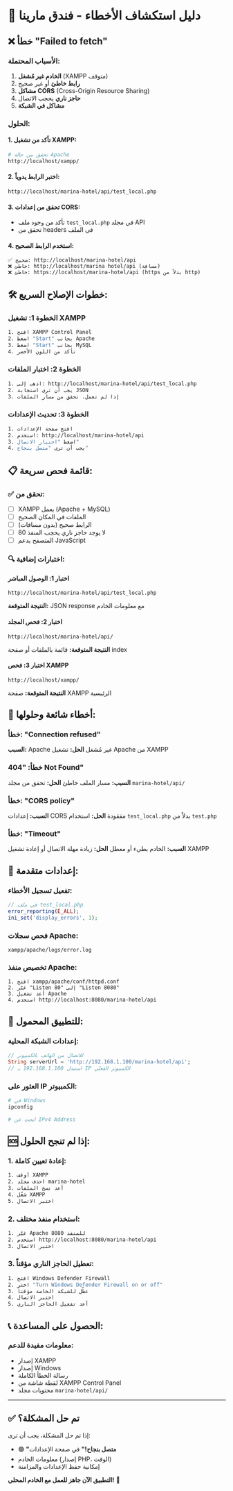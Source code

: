 # 🔧 دليل استكشاف الأخطاء - فندق مارينا

## ❌ **خطأ "Failed to fetch"**

### الأسباب المحتملة:
1. **الخادم غير مُشغل** (XAMPP متوقف)
2. **رابط خاطئ** أو غير صحيح
3. **مشاكل CORS** (Cross-Origin Resource Sharing)
4. **حاجز ناري** يحجب الاتصال
5. **مشاكل في الشبكة**

### الحلول:

#### 1. **تأكد من تشغيل XAMPP:**
```bash
# تحقق من حالة Apache
http://localhost/xampp/
```

#### 2. **اختبر الرابط يدوياً:**
```
http://localhost/marina-hotel/api/test_local.php
```

#### 3. **تحقق من إعدادات CORS:**
- تأكد من وجود ملف `test_local.php` في مجلد API
- تحقق من headers في الملف

#### 4. **استخدم الرابط الصحيح:**
```
✅ صحيح: http://localhost/marina-hotel/api
❌ خاطئ: http://localhost/marina hotel/api (مسافة)
❌ خاطئ: https://localhost/marina-hotel/api (https بدلاً من http)
```

## 🛠️ **خطوات الإصلاح السريع:**

### الخطوة 1: تشغيل XAMPP
```bash
1. افتح XAMPP Control Panel
2. اضغط "Start" بجانب Apache
3. اضغط "Start" بجانب MySQL
4. تأكد من اللون الأخضر
```

### الخطوة 2: اختبار الملفات
```bash
1. اذهب إلى: http://localhost/marina-hotel/api/test_local.php
2. يجب أن ترى استجابة JSON
3. إذا لم تعمل، تحقق من مسار الملفات
```

### الخطوة 3: تحديث الإعدادات
```bash
1. افتح صفحة الإعدادات
2. استخدم: http://localhost/marina-hotel/api
3. اضغط "اختبار الاتصال"
4. يجب أن ترى "متصل بنجاح"
```

## 📋 **قائمة فحص سريعة:**

### ✅ **تحقق من:**
- [ ] XAMPP يعمل (Apache + MySQL)
- [ ] الملفات في المكان الصحيح
- [ ] الرابط صحيح (بدون مسافات)
- [ ] لا يوجد حاجز ناري يحجب المنفذ 80
- [ ] المتصفح يدعم JavaScript

### 🔍 **اختبارات إضافية:**

#### اختبار 1: الوصول المباشر
```
http://localhost/marina-hotel/api/test_local.php
```
**النتيجة المتوقعة:** JSON response مع معلومات الخادم

#### اختبار 2: فحص المجلد
```
http://localhost/marina-hotel/api/
```
**النتيجة المتوقعة:** قائمة بالملفات أو صفحة index

#### اختبار 3: فحص XAMPP
```
http://localhost/xampp/
```
**النتيجة المتوقعة:** صفحة XAMPP الرئيسية

## 🚨 **أخطاء شائعة وحلولها:**

### خطأ: "Connection refused"
**السبب:** Apache غير مُشغل
**الحل:** تشغيل Apache من XAMPP

### خطأ: "404 Not Found"
**السبب:** مسار الملف خاطئ
**الحل:** تحقق من مجلد `marina-hotel/api/`

### خطأ: "CORS policy"
**السبب:** إعدادات CORS مفقودة
**الحل:** استخدام `test_local.php` بدلاً من `test.php`

### خطأ: "Timeout"
**السبب:** الخادم بطيء أو معطل
**الحل:** زيادة مهلة الاتصال أو إعادة تشغيل XAMPP

## 🔧 **إعدادات متقدمة:**

### تفعيل تسجيل الأخطاء:
```php
// في ملف test_local.php
error_reporting(E_ALL);
ini_set('display_errors', 1);
```

### فحص سجلات Apache:
```
xampp/apache/logs/error.log
```

### تخصيص منفذ Apache:
```
1. افتح xampp/apache/conf/httpd.conf
2. غيّر "Listen 80" إلى "Listen 8080"
3. أعد تشغيل Apache
4. استخدم http://localhost:8080/marina-hotel/api
```

## 📱 **للتطبيق المحمول:**

### إعدادات الشبكة المحلية:
```dart
// للاتصال من الهاتف بالكمبيوتر
String serverUrl = 'http://192.168.1.100/marina-hotel/api';
// استبدل 192.168.1.100 بـ IP الكمبيوتر الفعلي
```

### العثور على IP الكمبيوتر:
```bash
# في Windows
ipconfig

# ابحث عن IPv4 Address
```

## 🆘 **إذا لم تنجح الحلول:**

### 1. **إعادة تعيين كاملة:**
```bash
1. أوقف XAMPP
2. احذف مجلد marina-hotel
3. أعد نسخ الملفات
4. شغّل XAMPP
5. اختبر الاتصال
```

### 2. **استخدام منفذ مختلف:**
```bash
1. غيّر Apache للمنفذ 8080
2. استخدم http://localhost:8080/marina-hotel/api
3. اختبر الاتصال
```

### 3. **تعطيل الحاجز الناري مؤقتاً:**
```bash
1. افتح Windows Defender Firewall
2. اختر "Turn Windows Defender Firewall on or off"
3. عطّل للشبكة الخاصة مؤقتاً
4. اختبر الاتصال
5. أعد تفعيل الحاجز الناري
```

## 📞 **الحصول على المساعدة:**

### معلومات مفيدة للدعم:
- إصدار XAMPP
- إصدار Windows
- رسالة الخطأ الكاملة
- لقطة شاشة من XAMPP Control Panel
- محتويات مجلد `marina-hotel/api/`

---

## ✅ **تم حل المشكلة؟**

إذا تم حل المشكلة، يجب أن ترى:
- 🟢 **"متصل بنجاح!"** في صفحة الإعدادات
- معلومات الخادم (إصدار PHP، الوقت)
- إمكانية حفظ الإعدادات والمزامنة

**التطبيق الآن جاهز للعمل مع الخادم المحلي!** 🎉
